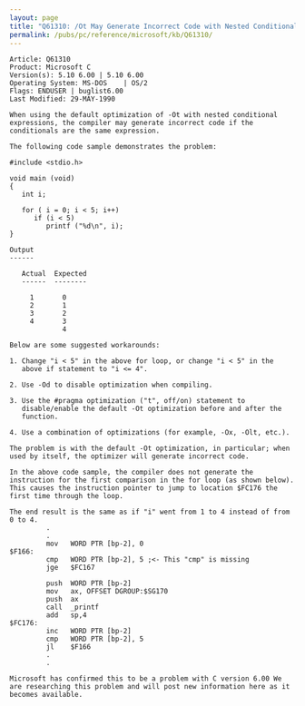 ```yaml
---
layout: page
title: "Q61310: /Ot May Generate Incorrect Code with Nested Conditionals"
permalink: /pubs/pc/reference/microsoft/kb/Q61310/
---
```


	Article: Q61310
	Product: Microsoft C
	Version(s): 5.10 6.00 | 5.10 6.00
	Operating System: MS-DOS    | OS/2
	Flags: ENDUSER | buglist6.00
	Last Modified: 29-MAY-1990
	
	When using the default optimization of -Ot with nested conditional
	expressions, the compiler may generate incorrect code if the
	conditionals are the same expression.
	
	The following code sample demonstrates the problem:
	
	#include <stdio.h>
	
	void main (void)
	{
	   int i;
	
	   for ( i = 0; i < 5; i++)
	      if (i < 5)
	         printf ("%d\n", i);
	}
	
	Output
	------
	
	   Actual  Expected
	   ------  --------
	
	     1       0
	     2       1
	     3       2
	     4       3
	             4
	
	Below are some suggested workarounds:
	
	1. Change "i < 5" in the above for loop, or change "i < 5" in the
	   above if statement to "i <= 4".
	
	2. Use -Od to disable optimization when compiling.
	
	3. Use the #pragma optimization ("t", off/on) statement to
	   disable/enable the default -Ot optimization before and after the
	   function.
	
	4. Use a combination of optimizations (for example, -Ox, -Olt, etc.).
	
	The problem is with the default -Ot optimization, in particular; when
	used by itself, the optimizer will generate incorrect code.
	
	In the above code sample, the compiler does not generate the
	instruction for the first comparison in the for loop (as shown below).
	This causes the instruction pointer to jump to location $FC176 the
	first time through the loop.
	
	The end result is the same as if "i" went from 1 to 4 instead of from
	0 to 4.
	         .
	         .
	         mov   WORD PTR [bp-2], 0
	$F166:
	         cmp   WORD PTR [bp-2], 5 ;<- This "cmp" is missing
	         jge   $FC167
	
	         push  WORD PTR [bp-2]
	         mov   ax, OFFSET DGROUP:$SG170
	         push  ax
	         call  _printf
	         add   sp,4
	$FC176:
	         inc   WORD PTR [bp-2]
	         cmp   WORD PTR [bp-2], 5
	         jl    $F166
	         .
	         .
	
	Microsoft has confirmed this to be a problem with C version 6.00 We
	are researching this problem and will post new information here as it
	becomes available.
